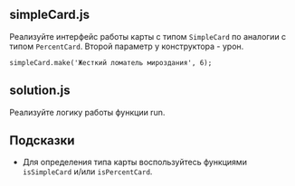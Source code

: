 ## simpleCard.js

Реализуйте интерфейс работы карты с типом `SimpleCard` по аналогии с типом `PercentCard`. Второй параметр у конструктора - урон.

```
simpleCard.make('Жесткий ломатель мироздания', 6);
```

## solution.js
Реализуйте логику работы функции run.

## Подсказки
* Для определения типа карты воспользуйтесь функциями `isSimpleCard` и/или `isPercentCard`.

